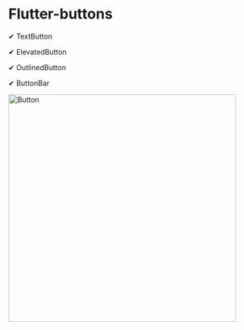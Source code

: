 # Flutter-buttons

✔ TextButton

✔ ElevatedButton

✔ OutlinedButton

✔ ButtonBar


<img width="452" alt="Button" src="https://user-images.githubusercontent.com/117615219/206116409-e546b71f-37b0-425e-a08b-c7e72f13c0bb.png">
